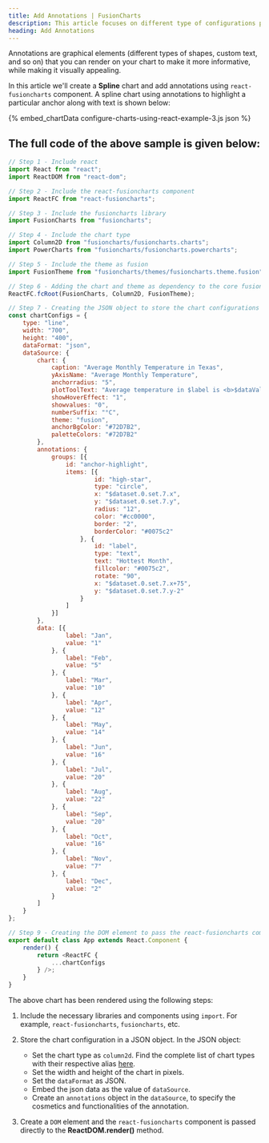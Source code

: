 ```yaml
---
title: Add Annotations | FusionCharts
description: This article focuses on different type of configurations possible using the react.
heading: Add Annotations
---
```


Annotations are graphical elements (different types of shapes, custom text, and so on) that you can render on your chart to make it more informative, while making it visually appealing.

In this article we'll create a **Spline** chart and add annotations using `react-fusioncharts` component. A spline chart using annotations to highlight a particular anchor along with text is shown below:

{% embed_chartData configure-charts-using-react-example-3.js json %}

## The full code of the above sample is given below:

```javascript
// Step 1 - Include react
import React from "react";
import ReactDOM from "react-dom";

// Step 2 - Include the react-fusioncharts component
import ReactFC from "react-fusioncharts";

// Step 3 - Include the fusioncharts library
import FusionCharts from "fusioncharts";

// Step 4 - Include the chart type
import Column2D from "fusioncharts/fusioncharts.charts";
import PowerCharts from "fusioncharts/fusioncharts.powercharts";

// Step 5 - Include the theme as fusion
import FusionTheme from "fusioncharts/themes/fusioncharts.theme.fusion";

// Step 6 - Adding the chart and theme as dependency to the core fusioncharts
ReactFC.fcRoot(FusionCharts, Column2D, FusionTheme);

// Step 7 - Creating the JSON object to store the chart configurations
const chartConfigs = {
    type: "line",
    width: "700",
    height: "400",
    dataFormat: "json",
    dataSource: {
        chart: {
            caption: "Average Monthly Temperature in Texas",
            yAxisName: "Average Monthly Temperature",
            anchorradius: "5",
            plotToolText: "Average temperature in $label is <b>$dataValue</b>",
            showHoverEffect: "1",
            showvalues: "0",
            numberSuffix: "°C",
            theme: "fusion",
            anchorBgColor: "#72D7B2",
            paletteColors: "#72D7B2"
        },
        annotations: {
            groups: [{
                id: "anchor-highlight",
                items: [{
                        id: "high-star",
                        type: "circle",
                        x: "$dataset.0.set.7.x",
                        y: "$dataset.0.set.7.y",
                        radius: "12",
                        color: "#cc0000",
                        border: "2",
                        borderColor: "#0075c2"
                    }, {
                        id: "label",
                        type: "text",
                        text: "Hottest Month",
                        fillcolor: "#0075c2",
                        rotate: "90",
                        x: "$dataset.0.set.7.x+75",
                        y: "$dataset.0.set.7.y-2"
                    }
                ]
            }]
        },
        data: [{
                label: "Jan",
                value: "1"
            }, {
                label: "Feb",
                value: "5"
            }, {
                label: "Mar",
                value: "10"
            }, {
                label: "Apr",
                value: "12"
            }, {
                label: "May",
                value: "14"
            }, {
                label: "Jun",
                value: "16"
            }, {
                label: "Jul",
                value: "20"
            }, {
                label: "Aug",
                value: "22"
            }, {
                label: "Sep",
                value: "20"
            }, {
                label: "Oct",
                value: "16"
            }, {
                label: "Nov",
                value: "7"
            }, {
                label: "Dec",
                value: "2"
            }
        ]
    }
};

// Step 9 - Creating the DOM element to pass the react-fusioncharts component
export default class App extends React.Component {
    render() {
        return <ReactFC {
            ...chartConfigs
        } />;
    }
}
```

The above chart has been rendered using the following steps:

1. Include the necessary libraries and components using `import`. For example, `react-fusioncharts`, `fusioncharts`, etc.

2. Store the chart configuration in a JSON object. In the JSON object:
    * Set the chart type as `column2d`. Find the complete list of chart types with their respective alias [here](https://www.fusioncharts.com/dev/chart-guide/list-of-charts).
    * Set the width and height of the chart in pixels. 
    * Set the `dataFormat` as JSON.
    * Embed the json data as the value of `dataSource`.
    * Create an `annotations` object in the `dataSource`, to specify the cosmetics and functionalities of the annotation.

3. Create a `DOM` element and the `react-fusioncharts` component is passed directly to the **ReactDOM.render()** method.
